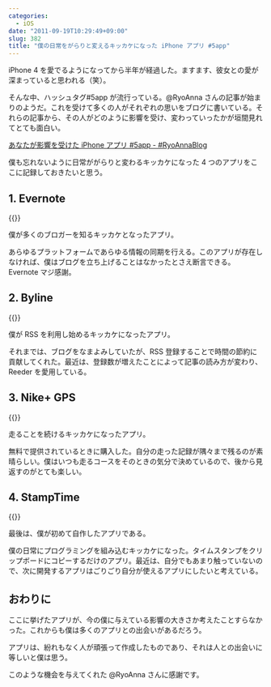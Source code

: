 ```yaml
---
categories:
  - iOS
date: "2011-09-19T10:29:49+09:00"
slug: 382
title: "僕の日常をがらりと変えるキッカケになった iPhone アプリ #5app"
---
```


iPhone 4 を愛でるようになってから半年が経過した。ますます、彼女との愛が深まっていると思われる（笑）。

そんな中、ハッシュタグ#5app が流行っている。@RyoAnna さんの記事が始まりのようだ。これを受けて多くの人がそれぞれの思いをブログに書いている。それらの記事から、その人がどのように影響を受け、変わっていったかが垣間見れてとても面白い。

[あなたが影響を受けた iPhone アプリ #5app - #RyoAnnaBlog](http://d.hatena.ne.jp/RyoAnna/20110913/1315923578)

僕も忘れないように日常ががらりと変わるキッカケになった 4 つのアプリをここに記録しておきたいと思う。

## 1. Evernote

{{<app id="281796108" title="Evernote 4.1.1（無料）" src="http://a5.mzstatic.com/us/r1000/071/Purple/6c/01/60/mzl.accivjxx.100x100-75.jpg">}}

僕が多くのブロガーを知るキッカケとなったアプリ。

あらゆるプラットフォームであらゆる情報の同期を行える。このアプリが存在しなければ、僕はブログを立ち上げることはなかったとさえ断言できる。Evernote マジ感謝。

## 2. Byline

{{<app id="284946773" title="Byline 4.0.3（￥250）" src="http://a1.mzstatic.com/us/r1000/034/Purple/6f/42/c1/mzl.ffuvfcqg.100x100-75.png">}}

僕が RSS を利用し始めるキッカケになったアプリ。

それまでは、ブログをなまよみしていたが、RSS 登録することで時間の節約に貢献してくれた。最近は、登録数が増えたことによって記事の読み方が変わり、Reeder を愛用している。

## 3. Nike+ GPS

{{<app id="387771637" title="Nike+ GPS 3.2.1（￥170）" src="http://a5.mzstatic.com/us/r1000/119/Purple/65/17/c0/mzl.xfbkswei.100x100-75.png">}}

走ることを続けるキッカケになったアプリ。

無料で提供されているときに購入した。自分の走った記録が隅々まで残るのが素晴らしい。僕はいつも走るコースをそのときの気分で決めているので、後から見返すのがとても楽しい。

## 4. StampTime

{{<app id="452580423" title="StampTime 1.1（無料）" src="http://a2.mzstatic.com/us/r1000/083/Purple/ba/92/04/mzl.klqabcns.100x100-75.png">}}

最後は、僕が初めて自作したアプリである。

僕の日常にプログラミングを組み込むキッカケになった。タイムスタンプをクリップボードにコピーするだけのアプリ。最近は、自分でもあまり触っていないので、次に開発するアプリはごりごり自分が使えるアプリにしたいと考えている。

## おわりに

ここに挙げたアプリが、今の僕に与えている影響の大きさか考えたことすらなかった。これからも僕は多くのアプリとの出会いがあるだろう。

アプリは、紛れもなく人が頑張って作成したものであり、それは人との出会いに等しいと僕は思う。

このような機会を与えてくれた @RyoAnna さんに感謝です。
